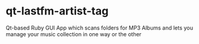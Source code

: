 qt-lastfm-artist-tag
====================

Qt-based Ruby GUI App which scans folders for MP3 Albums and lets you manage your music collection in one way or the other
